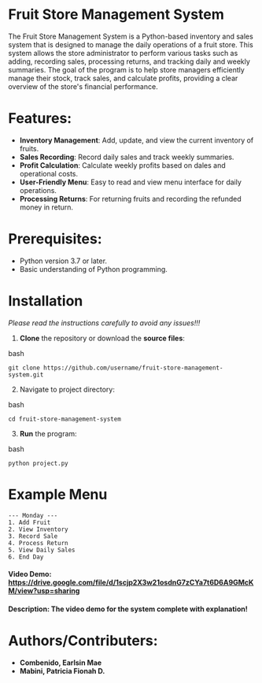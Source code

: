 # Fruit Store Management System

The Fruit Store Management System is a Python-based inventory and sales system that is designed to manage the daily operations of a fruit store. This system allows the store administrator to perform various tasks such as adding, recording sales, processing returns, and tracking daily and weekly summaries. The goal of the program is to help store managers efficiently manage their stock, track sales, and calculate profits, providing a clear overview of the store's financial performance.

# Features:
 
 - **Inventory Management**: Add, update, and view the current inventory of fruits.
 - **Sales Recording**: Record daily sales and track weekly summaries.
 - **Profit Calculation**: Calculate weekly profits based on dales and operational costs.
 - **User-Friendly Menu**: Easy to read and view menu interface for daily operations.
 - **Processing Returns**: For returning fruits and recording the refunded money in return.

# Prerequisites:
 
 - Python version 3.7 or later.
 - Basic understanding of Python programming.

# Installation

*Please read the instructions carefully to avoid any issues!!!*

1. **Clone** the repository or download the **source files**:

bash
```
git clone https://github.com/username/fruit-store-management-system.git
```

2. Navigate to project directory:

bash
```
cd fruit-store-management-system
```

3. **Run** the program:

bash
```
python project.py
```

# Example Menu

```
--- Monday ---
1. Add Fruit
2. View Inventory
3. Record Sale
4. Process Return
5. View Daily Sales
6. End Day
```

#### Video Demo: https://drive.google.com/file/d/1scjp2X3w21osdnG7zCYa7t6D6A9GMcKM/view?usp=sharing
#### Description: The video demo for the system complete with explanation!

# Authors/Contributers:

 - **Combenido, Earlsin Mae**
 - **Mabini, Patricia Fionah D.**
